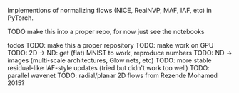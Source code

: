 Implementions of normalizing flows (NICE, RealNVP, MAF, IAF, etc) in PyTorch.

TODO make this into a proper repo, for now just see the notebooks

todos
TODO: make this a proper repository
TODO: make work on GPU
TODO: 2D -> ND: get (flat) MNIST to work, reproduce numbers
TODO: ND -> images (multi-scale architectures, Glow nets, etc)
TODO: more stable residual-like IAF-style updates (tried but didn't work too well)
TODO: parallel wavenet
TODO: radial/planar 2D flows from Rezende Mohamed 2015?
